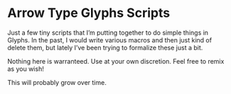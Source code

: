 # Arrow Type Glyphs Scripts

Just a few tiny scripts that I’m putting together to do simple things in Glyphs. In the past, I would write various macros and then just kind of delete them, but lately I’ve been trying to formalize these just a bit.

Nothing here is warranteed. Use at your own discretion. Feel free to remix as you wish!

This will probably grow over time.
